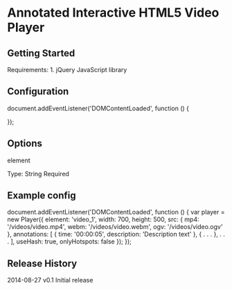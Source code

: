 Annotated Interactive HTML5 Video Player
========================================

Getting Started
---------------

Requirements:
    1. jQuery JavaScript library


Configuration
-------------
document.addEventListener('DOMContentLoaded', function () { 

});

Options
-------

element

Type: String
Required





Example config
--------------

document.addEventListener('DOMContentLoaded', function () {
    var player = new Player({
        element: 'video_1', 
        width: 700,
        height: 500,
        src: {
            mp4:  '/videos/video.mp4',
            webm: '/videos/video.webm',
            ogv:  '/videos/video.ogv'
        },
        annotations: [
            {
                time: '00:00:05',
                description: 'Description text'
            },
            {
                .
                .
                .
            },
            .
            .
            .
        ],
        useHash: true,
        onlyHotspots: false
    });
});


Release History
---------------

2014-08-27  v0.1   Initial release

